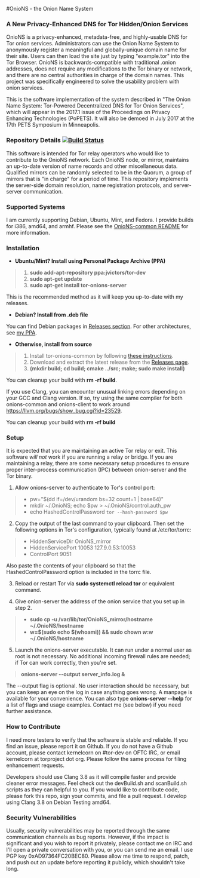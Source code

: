 #OnioNS - the Onion Name System
### A New Privacy-Enhanced DNS for Tor Hidden/Onion Services

OnioNS is a privacy-enhanced, metadata-free, and highly-usable DNS for Tor onion services. Administrators can use the Onion Name System to anonymously register a meaningful and globally-unique domain name for their site. Users can then load the site just by typing "example.tor" into the Tor Browser. OnioNS is backwards-compatible with traditional .onion addresses, does not require any modifications to the Tor binary or network, and there are no central authorities in charge of the domain names. This project was specifically engineered to solve the usability problem with onion services.

This is the software implementation of the system described in "The Onion Name System: Tor-Powered Decentralized DNS for Tor Onion Services", which will appear in the 2017.1 issue of the Proceedings on Privacy Enhancing Technologies (PoPETS). It will also be demoed in July 2017 at the 17th PETS Symposium in Minneapolis.

### Repository Details [![Build Status](https://travis-ci.org/Jesse-V/OnioNS-server.svg)](https://travis-ci.org/Jesse-V/OnioNS-server)

This software is intended for Tor relay operators who would like to contribute to the OnioNS network. Each OnioNS node, or mirror, maintains an up-to-date version of name records and other miscellaneous data. Qualified mirrors can be randomly selected to be in the Quorum, a group of mirrors that is "in charge" for a period of time. This repository implements the server-side domain resolution, name registration protocols, and server-server communication.

### Supported Systems

I am currently supporting Debian, Ubuntu, Mint, and Fedora. I provide builds for i386, amd64, and armhf. Please see the [OnioNS-common README](https://github.com/Jesse-V/OnioNS-common#supported-systems) for more information.

### Installation

* **Ubuntu/Mint? Install using Personal Package Archive (PPA)**

> 1. **sudo add-apt-repository ppa:jvictors/tor-dev**
> 2. **sudo apt-get update**
> 3. **sudo apt-get install tor-onions-server**

This is the recommended method as it will keep you up-to-date with my releases.

* **Debian? Install from .deb file**

You can find Debian packages in [Releases section](https://github.com/Jesse-V/OnioNS-server/releases). For other architectures, see [my PPA](https://launchpad.net/~jvictors/+archive/tor-dev/+packages).

* **Otherwise, install from source**

> 1. Install tor-onions-common by following [these instructions](https://github.com/Jesse-V/OnioNS-common#installation).
> 2. Download and extract the latest release from the [Releases page](https://github.com/Jesse-V/OnioNS-server/releases).
> 3. **(mkdir build; cd build; cmake ../src; make; sudo make install)**

You can cleanup your build with **rm -rf build**.

If you use Clang, you can encounter unusual linking errors depending on your GCC and Clang version. If so, try using the same compiler for both onions-common and onions-client to work around https://llvm.org/bugs/show_bug.cgi?id=23529.

You can cleanup your build with **rm -rf build**

### Setup

It is expected that you are maintaining an active Tor relay or exit. This software *will not* work if you are running a relay or bridge. If you are maintaining a relay, there are some necessary setup procedures to ensure proper inter-process communication (IPC) between onion-server and the Tor binary.

1. Allow onions-server to authenticate to Tor's control port:

> * pw="$(dd if=/dev/urandom bs=32 count=1 | base64)"
> * mkdir ~/.OnioNS; echo $pw > ~/.OnioNS/control.auth_pw
> * echo HashedControlPassword `tor --hash-password $pw`

2. Copy the output of the last command to your clipboard. Then set the following options in Tor's configuration, typically found at /etc/tor/torrc:

> * HiddenServiceDir OnioNS_mirror
> * HiddenServicePort 10053 127.9.0.53:10053
> * ControlPort 9051

Also paste the contents of your clipboard so that the HashedControlPassword option is included in the torrc file.

3. Reload or restart Tor via **sudo systemctl reload tor** or equivalent command.

4. Give onion-server the address of the onion service that you set up in step 2.

> * **sudo cp -u /var/lib/tor/OnioNS_mirror/hostname ~/.OnioNS/hostname**
> * **w=$(sudo echo $(whoami)) && sudo chown $w:$w ~/.OnioNS/hostname**

5. Launch the onions-server executable. It can run under a normal user as root is not necessary. No additional incoming firewall rules are needed; if Tor can work correctly, then you're set.

> **onions-server --output server_info.log &**

The --output flag is optional. No user interaction should be necessary, but you can keep an eye on the log in case anything goes wrong. A manpage is available for your convenience. You can also type **onions-server --help** for a list of flags and usage examples. Contact me (see below) if you need further assistance.

### How to Contribute

I need more testers to verify that the software is stable and reliable. If you find an issue, please report it on Github. If you do not have a Github account, please contact kernelcorn on #tor-dev on OFTC IRC, or email kernelcorn at torproject dot org. Please follow the same process for filing enhancement requests.

Developers should use Clang 3.8 as it will compile faster and provide cleaner error messages. Feel check out the devBuild.sh and scanBuild.sh scripts as they can helpful to you. If you would like to contribute code, please fork this repo, sign your commits, and file a pull request. I develop using Clang 3.8 on Debian Testing amd64.

### Security Vulnerabilities

Usually, security vulnerabilities may be reported through the same communication channels as bug reports. However, if the impact is significant and you wish to report it privately, please contact me on IRC and I'll open a private conversation with you, or you can send me an email. I use PGP key 0xAD97364FC20BEC80. Please allow me time to respond, patch, and push out an update before reporting it publicly, which shouldn't take long.
